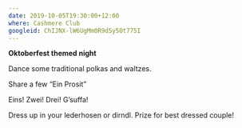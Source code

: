 ```yaml
---
date: 2019-10-05T19:30:00+12:00
where: Cashmere Club
googleid: ChIJNX-lW6UgMm0R9d5y5Ot775I
---
```


**Oktoberfest themed night**
<!--more-->
Dance some traditional polkas and waltzes.

Share a few “Ein Prosit”

Eins! Zwei! Drei! G’suffa!

Dress up in your lederhosen or dirndl. Prize for best dressed couple!
